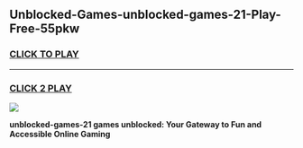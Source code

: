 
## Unblocked-Games-unblocked-games-21-Play-Free-55pkw
<h3>
<a href="https://premium76.site?title=unblocked-games-21&ref=18A">CLICK TO PLAY</a></h3>
<hr>

<h3>
<a href="https://premium76.site?title=unblocked-games-21&ref=18A">CLICK 2 PLAY</a>
  
</h3>

<a href="https://premium76.site?title=unblocked-games-21&ref=18A"><img src="https://clearcache.store/games.png"></a>


**unblocked-games-21 games unblocked: Your Gateway to Fun and Accessible Online Gaming**
